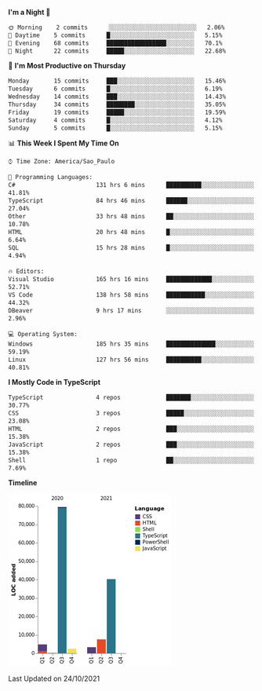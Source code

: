 <!--START_SECTION:waka-->
**I'm a Night 🦉** 

```text
🌞 Morning    2 commits      ░░░░░░░░░░░░░░░░░░░░░░░░░   2.06% 
🌆 Daytime    5 commits      █░░░░░░░░░░░░░░░░░░░░░░░░   5.15% 
🌃 Evening    68 commits     █████████████████░░░░░░░░   70.1% 
🌙 Night      22 commits     █████░░░░░░░░░░░░░░░░░░░░   22.68%

```
📅 **I'm Most Productive on Thursday** 

```text
Monday       15 commits     ███░░░░░░░░░░░░░░░░░░░░░░   15.46% 
Tuesday      6 commits      █░░░░░░░░░░░░░░░░░░░░░░░░   6.19% 
Wednesday    14 commits     ███░░░░░░░░░░░░░░░░░░░░░░   14.43% 
Thursday     34 commits     ████████░░░░░░░░░░░░░░░░░   35.05% 
Friday       19 commits     █████░░░░░░░░░░░░░░░░░░░░   19.59% 
Saturday     4 commits      █░░░░░░░░░░░░░░░░░░░░░░░░   4.12% 
Sunday       5 commits      █░░░░░░░░░░░░░░░░░░░░░░░░   5.15%

```


📊 **This Week I Spent My Time On** 

```text
⌚︎ Time Zone: America/Sao_Paulo

💬 Programming Languages: 
C#                       131 hrs 6 mins      ██████████░░░░░░░░░░░░░░░   41.81% 
TypeScript               84 hrs 46 mins      ██████░░░░░░░░░░░░░░░░░░░   27.04% 
Other                    33 hrs 48 mins      ██░░░░░░░░░░░░░░░░░░░░░░░   10.78% 
HTML                     20 hrs 48 mins      █░░░░░░░░░░░░░░░░░░░░░░░░   6.64% 
SQL                      15 hrs 28 mins      █░░░░░░░░░░░░░░░░░░░░░░░░   4.94%

🔥 Editors: 
Visual Studio            165 hrs 16 mins     █████████████░░░░░░░░░░░░   52.71% 
VS Code                  138 hrs 58 mins     ███████████░░░░░░░░░░░░░░   44.32% 
DBeaver                  9 hrs 17 mins       ░░░░░░░░░░░░░░░░░░░░░░░░░   2.96%

💻 Operating System: 
Windows                  185 hrs 35 mins     ██████████████░░░░░░░░░░░   59.19% 
Linux                    127 hrs 56 mins     ██████████░░░░░░░░░░░░░░░   40.81%

```

**I Mostly Code in TypeScript** 

```text
TypeScript               4 repos             ███████░░░░░░░░░░░░░░░░░░   30.77% 
CSS                      3 repos             █████░░░░░░░░░░░░░░░░░░░░   23.08% 
HTML                     2 repos             ███░░░░░░░░░░░░░░░░░░░░░░   15.38% 
JavaScript               2 repos             ███░░░░░░░░░░░░░░░░░░░░░░   15.38% 
Shell                    1 repo              ██░░░░░░░░░░░░░░░░░░░░░░░   7.69%

```


**Timeline**

![Chart not found](https://raw.githubusercontent.com/jonhoffmam/jonhoffmam/master/charts/bar_graph.png) 


 Last Updated on 24/10/2021
<!--END_SECTION:waka-->
